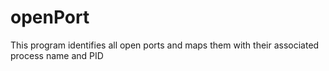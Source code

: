 # openPort
 This program identifies all open ports and maps them with their associated process name and PID
